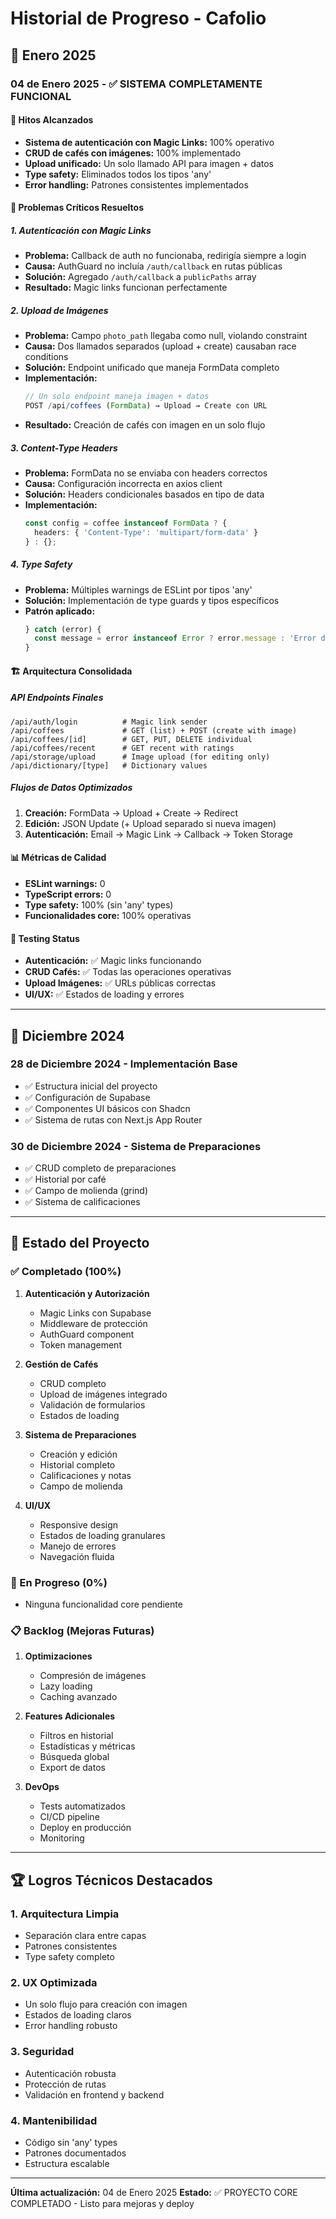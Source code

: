 # Historial de Progreso - Cafolio

## 📅 Enero 2025

### 04 de Enero 2025 - ✅ SISTEMA COMPLETAMENTE FUNCIONAL

#### 🎯 Hitos Alcanzados
- **Sistema de autenticación con Magic Links:** 100% operativo
- **CRUD de cafés con imágenes:** 100% implementado
- **Upload unificado:** Un solo llamado API para imagen + datos
- **Type safety:** Eliminados todos los tipos 'any'
- **Error handling:** Patrones consistentes implementados

#### 🔧 Problemas Críticos Resueltos

##### 1. Autenticación con Magic Links
- **Problema:** Callback de auth no funcionaba, redirigía siempre a login
- **Causa:** AuthGuard no incluía `/auth/callback` en rutas públicas
- **Solución:** Agregado `/auth/callback` a `publicPaths` array
- **Resultado:** Magic links funcionan perfectamente

##### 2. Upload de Imágenes
- **Problema:** Campo `photo_path` llegaba como null, violando constraint
- **Causa:** Dos llamados separados (upload + create) causaban race conditions
- **Solución:** Endpoint unificado que maneja FormData completo
- **Implementación:**
  ```typescript
  // Un solo endpoint maneja imagen + datos
  POST /api/coffees (FormData) → Upload → Create con URL
  ```
- **Resultado:** Creación de cafés con imagen en un solo flujo

##### 3. Content-Type Headers
- **Problema:** FormData no se enviaba con headers correctos
- **Causa:** Configuración incorrecta en axios client
- **Solución:** Headers condicionales basados en tipo de data
- **Implementación:**
  ```typescript
  const config = coffee instanceof FormData ? {
    headers: { 'Content-Type': 'multipart/form-data' }
  } : {};
  ```

##### 4. Type Safety
- **Problema:** Múltiples warnings de ESLint por tipos 'any'
- **Solución:** Implementación de type guards y tipos específicos
- **Patrón aplicado:**
  ```typescript
  } catch (error) {
    const message = error instanceof Error ? error.message : 'Error desconocido';
  }
  ```

#### 🏗️ Arquitectura Consolidada

##### API Endpoints Finales
```
/api/auth/login          # Magic link sender
/api/coffees             # GET (list) + POST (create with image)
/api/coffees/[id]        # GET, PUT, DELETE individual
/api/coffees/recent      # GET recent with ratings
/api/storage/upload      # Image upload (for editing only)
/api/dictionary/[type]   # Dictionary values
```

##### Flujos de Datos Optimizados
1. **Creación:** FormData → Upload + Create → Redirect
2. **Edición:** JSON Update (+ Upload separado si nueva imagen)
3. **Autenticación:** Email → Magic Link → Callback → Token Storage

#### 📊 Métricas de Calidad
- **ESLint warnings:** 0
- **TypeScript errors:** 0
- **Type safety:** 100% (sin 'any' types)
- **Funcionalidades core:** 100% operativas

#### 🧪 Testing Status
- **Autenticación:** ✅ Magic links funcionando
- **CRUD Cafés:** ✅ Todas las operaciones operativas
- **Upload Imágenes:** ✅ URLs públicas correctas
- **UI/UX:** ✅ Estados de loading y errores

---

## 📅 Diciembre 2024

### 28 de Diciembre 2024 - Implementación Base
- ✅ Estructura inicial del proyecto
- ✅ Configuración de Supabase
- ✅ Componentes UI básicos con Shadcn
- ✅ Sistema de rutas con Next.js App Router

### 30 de Diciembre 2024 - Sistema de Preparaciones
- ✅ CRUD completo de preparaciones
- ✅ Historial por café
- ✅ Campo de molienda (grind)
- ✅ Sistema de calificaciones

---

## 🎯 Estado del Proyecto

### ✅ Completado (100%)
1. **Autenticación y Autorización**
   - Magic Links con Supabase
   - Middleware de protección
   - AuthGuard component
   - Token management

2. **Gestión de Cafés**
   - CRUD completo
   - Upload de imágenes integrado
   - Validación de formularios
   - Estados de loading

3. **Sistema de Preparaciones**
   - Creación y edición
   - Historial completo
   - Calificaciones y notas
   - Campo de molienda

4. **UI/UX**
   - Responsive design
   - Estados de loading granulares
   - Manejo de errores
   - Navegación fluida

### 🔄 En Progreso (0%)
- Ninguna funcionalidad core pendiente

### 📋 Backlog (Mejoras Futuras)
1. **Optimizaciones**
   - Compresión de imágenes
   - Lazy loading
   - Caching avanzado

2. **Features Adicionales**
   - Filtros en historial
   - Estadísticas y métricas
   - Búsqueda global
   - Export de datos

3. **DevOps**
   - Tests automatizados
   - CI/CD pipeline
   - Deploy en producción
   - Monitoring

---

## 🏆 Logros Técnicos Destacados

### 1. Arquitectura Limpia
- Separación clara entre capas
- Patrones consistentes
- Type safety completo

### 2. UX Optimizada
- Un solo flujo para creación con imagen
- Estados de loading claros
- Error handling robusto

### 3. Seguridad
- Autenticación robusta
- Protección de rutas
- Validación en frontend y backend

### 4. Mantenibilidad
- Código sin 'any' types
- Patrones documentados
- Estructura escalable

---

**Última actualización:** 04 de Enero 2025
**Estado:** ✅ PROYECTO CORE COMPLETADO - Listo para mejoras y deploy